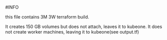 #INFO

this file contains 3M 3W terraform build.

It creates 150 GB volumes but does not attach, leaves it to kubeone.
It does not create worker machines, leaving it to kubeone(see output.tf)
